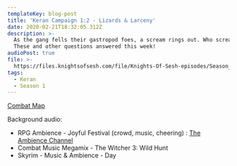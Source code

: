 ```yaml
---
templateKey: blog-post
title: 'Keran Campaign 1:2 - Lizards & Larceny'
date: 2020-02-21T18:32:05.312Z
description: >-
  As the gang fells their gastropod foes, a scream rings out. Who screamed? Why?
  These and other questions answered this week!
audioPost: true
file: >-
  https://files.knightsofsesh.com/file/Knights-Of-Sesh-episodes/Season_1/Keran-2.mp3
tags:
  - Keran
  - Season 1
---
```

[Combat Map](https://keran-podcast.s3.eu-west-2.amazonaws.com/Eastwind+close.jpg)

Background audio:

* RPG Ambience - Joyful Festival (crowd, music, cheering) : [The Ambience Channel](https://www.youtube.com/channel/UCTNNCo2ed-rpuCuSLB7qYfw)
* Combat Music Megamix - The Witcher 3: Wild Hunt
* Skyrim - Music & Ambience - Day
